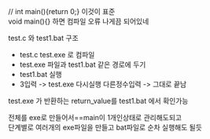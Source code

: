 // int main(){return 0;} 이것이 표준  
void main(){} 하면 컴파일 오류 나게끔 되어있네  



test.c 와 test1.bat 구조


* test.c test.exe 로 컴파일
* test.exe 파일과 test1.bat 같은 경로에 두기
* test1.bat 실행
* 3입력 -> test.exe 다시실행  다른정수입력 -> 그대로 끝남

test.exe 가 반환하는 return_value를 test1.bat 에서 확인가능

전체를 exe로 만들어서==main이 1개인상태로 관리해도되고  
단계별로 여러개의 exe파일을 만들고 bat파일로 순차 실행해도 될듯
